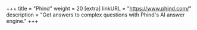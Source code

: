 +++
title = "Phind"
weight = 20
[extra]
linkURL = "https://www.phind.com/"
description = "Get answers to complex questions with Phind's AI answer engine."
+++